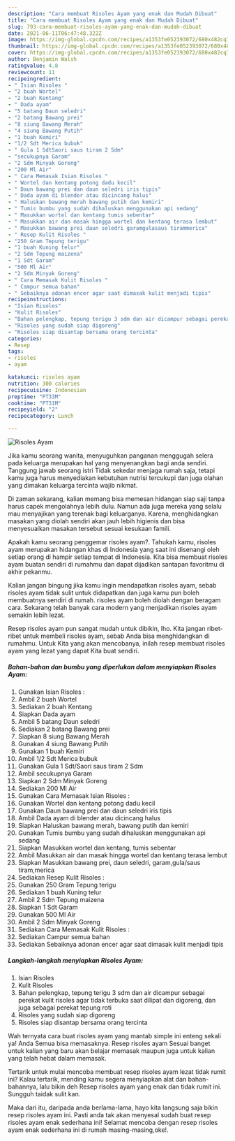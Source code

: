 ```yaml
---
description: "Cara membuat Risoles Ayam yang enak dan Mudah Dibuat"
title: "Cara membuat Risoles Ayam yang enak dan Mudah Dibuat"
slug: 793-cara-membuat-risoles-ayam-yang-enak-dan-mudah-dibuat
date: 2021-06-11T06:47:48.322Z
image: https://img-global.cpcdn.com/recipes/a1353fe052393072/680x482cq70/risoles-ayam-foto-resep-utama.jpg
thumbnail: https://img-global.cpcdn.com/recipes/a1353fe052393072/680x482cq70/risoles-ayam-foto-resep-utama.jpg
cover: https://img-global.cpcdn.com/recipes/a1353fe052393072/680x482cq70/risoles-ayam-foto-resep-utama.jpg
author: Benjamin Walsh
ratingvalue: 4.8
reviewcount: 11
recipeingredient:
- " Isian Risoles "
- "2 buah Wortel"
- "2 buah Kentang"
- " Dada ayam"
- "5 batang Daun seledri"
- "2 batang Bawang prei"
- "8 siung Bawang Merah"
- "4 siung Bawang Putih"
- "1 buah Kemiri"
- "1/2 Sdt Merica bubuk"
- " Gula 1 SdtSaori saus tiram 2 Sdm"
- "secukupnya Garam"
- "2 Sdm Minyak Goreng"
- "200 Ml Air"
- " Cara Memasak Isian Risoles "
- " Wortel dan kentang potong dadu kecil"
- " Daun bawang prei dan daun seledri iris tipis"
- " Dada ayam di blender atau dicincang halus"
- " Haluskan bawang merah bawang putih dan kemiri"
- " Tumis bumbu yang sudah dihaluskan menggunakan api sedang"
- " Masukkan wortel dan kentang tumis sebentar"
- " Masukkan air dan masak hingga wortel dan kentang terasa lembut"
- " Masukkan bawang prei daun seledri garamgulasaus tirammerica"
- " Resep Kulit Risoles "
- "250 Gram Tepung terigu"
- "1 buah Kuning telur"
- "2 Sdm Tepung maizena"
- "1 Sdt Garam"
- "500 Ml Air"
- "2 Sdm Minyak Goreng"
- " Cara Memasak Kulit Risoles "
- " Campur semua bahan"
- " Sebaiknya adonan encer agar saat dimasak kulit menjadi tipis"
recipeinstructions:
- "Isian Risoles"
- "Kulit Risoles"
- "Bahan pelengkap, tepung terigu 3 sdm dan air dicampur sebagai perekat kulit risoles agar tidak terbuka saat dilipat dan digoreng, dan juga sebagai perekat tepung roti"
- "Risoles yang sudah siap digoreng"
- "Risoles siap disantap bersama orang tercinta"
categories:
- Resep
tags:
- risoles
- ayam

katakunci: risoles ayam 
nutrition: 300 calories
recipecuisine: Indonesian
preptime: "PT33M"
cooktime: "PT31M"
recipeyield: "2"
recipecategory: Lunch

---
```



![Risoles Ayam](https://img-global.cpcdn.com/recipes/a1353fe052393072/680x482cq70/risoles-ayam-foto-resep-utama.jpg)

Jika kamu seorang wanita, menyuguhkan panganan menggugah selera pada keluarga merupakan hal yang menyenangkan bagi anda sendiri. Tanggung jawab seorang istri Tidak sekedar menjaga rumah saja, tetapi kamu juga harus menyediakan kebutuhan nutrisi tercukupi dan juga olahan yang dimakan keluarga tercinta wajib nikmat.

Di zaman  sekarang, kalian memang bisa memesan hidangan siap saji tanpa harus capek mengolahnya lebih dulu. Namun ada juga mereka yang selalu mau menyajikan yang terenak bagi keluarganya. Karena, menghidangkan masakan yang diolah sendiri akan jauh lebih higienis dan bisa menyesuaikan masakan tersebut sesuai kesukaan famili. 



Apakah kamu seorang penggemar risoles ayam?. Tahukah kamu, risoles ayam merupakan hidangan khas di Indonesia yang saat ini disenangi oleh setiap orang di hampir setiap tempat di Indonesia. Kita bisa membuat risoles ayam buatan sendiri di rumahmu dan dapat dijadikan santapan favoritmu di akhir pekanmu.

Kalian jangan bingung jika kamu ingin mendapatkan risoles ayam, sebab risoles ayam tidak sulit untuk didapatkan dan juga kamu pun boleh membuatnya sendiri di rumah. risoles ayam boleh diolah dengan beragam cara. Sekarang telah banyak cara modern yang menjadikan risoles ayam semakin lebih lezat.

Resep risoles ayam pun sangat mudah untuk dibikin, lho. Kita jangan ribet-ribet untuk membeli risoles ayam, sebab Anda bisa menghidangkan di rumahmu. Untuk Kita yang akan mencobanya, inilah resep membuat risoles ayam yang lezat yang dapat Kita buat sendiri.

<!--inarticleads1-->

##### Bahan-bahan dan bumbu yang diperlukan dalam menyiapkan Risoles Ayam:

1. Gunakan  Isian Risoles :
1. Ambil 2 buah Wortel
1. Sediakan 2 buah Kentang
1. Siapkan  Dada ayam
1. Ambil 5 batang Daun seledri
1. Sediakan 2 batang Bawang prei
1. Siapkan 8 siung Bawang Merah
1. Gunakan 4 siung Bawang Putih
1. Gunakan 1 buah Kemiri
1. Ambil 1/2 Sdt Merica bubuk
1. Gunakan  Gula 1 Sdt/Saori saus tiram 2 Sdm
1. Ambil secukupnya Garam
1. Siapkan 2 Sdm Minyak Goreng
1. Sediakan 200 Ml Air
1. Gunakan  Cara Memasak Isian Risoles :
1. Gunakan  Wortel dan kentang potong dadu kecil
1. Gunakan  Daun bawang prei dan daun seledri iris tipis
1. Ambil  Dada ayam di blender atau dicincang halus
1. Siapkan  Haluskan bawang merah, bawang putih dan kemiri
1. Gunakan  Tumis bumbu yang sudah dihaluskan menggunakan api sedang
1. Siapkan  Masukkan wortel dan kentang, tumis sebentar
1. Ambil  Masukkan air dan masak hingga wortel dan kentang terasa lembut
1. Siapkan  Masukkan bawang prei, daun seledri, garam,gula/saus tiram,merica
1. Sediakan  Resep Kulit Risoles :
1. Gunakan 250 Gram Tepung terigu
1. Sediakan 1 buah Kuning telur
1. Ambil 2 Sdm Tepung maizena
1. Siapkan 1 Sdt Garam
1. Gunakan 500 Ml Air
1. Ambil 2 Sdm Minyak Goreng
1. Sediakan  Cara Memasak Kulit Risoles :
1. Sediakan  Campur semua bahan
1. Sediakan  Sebaiknya adonan encer agar saat dimasak kulit menjadi tipis




<!--inarticleads2-->

##### Langkah-langkah menyiapkan Risoles Ayam:

1. Isian Risoles
1. Kulit Risoles
1. Bahan pelengkap, tepung terigu 3 sdm dan air dicampur sebagai perekat kulit risoles agar tidak terbuka saat dilipat dan digoreng, dan juga sebagai perekat tepung roti
1. Risoles yang sudah siap digoreng
1. Risoles siap disantap bersama orang tercinta




Wah ternyata cara buat risoles ayam yang mantab simple ini enteng sekali ya! Anda Semua bisa memasaknya. Resep risoles ayam Sesuai banget untuk kalian yang baru akan belajar memasak maupun juga untuk kalian yang telah hebat dalam memasak.

Tertarik untuk mulai mencoba membuat resep risoles ayam lezat tidak rumit ini? Kalau tertarik, mending kamu segera menyiapkan alat dan bahan-bahannya, lalu bikin deh Resep risoles ayam yang enak dan tidak rumit ini. Sungguh taidak sulit kan. 

Maka dari itu, daripada anda berlama-lama, hayo kita langsung saja bikin resep risoles ayam ini. Pasti anda tak akan menyesal sudah buat resep risoles ayam enak sederhana ini! Selamat mencoba dengan resep risoles ayam enak sederhana ini di rumah masing-masing,oke!.

